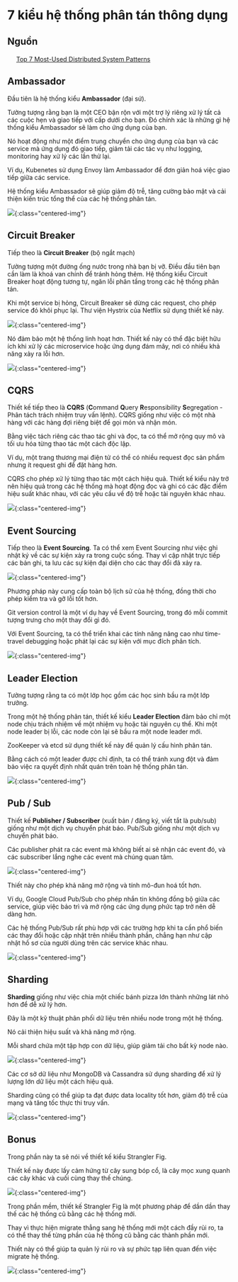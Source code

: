 # 7 kiểu hệ thống phân tán thông dụng

## Nguồn

<img src="../../assets/images/bytebytego.png" width="16" height="16"/> [Top 7 Most-Used Distributed System Patterns](https://www.youtube.com/watch?v=nH4qjmP2KEE)

## Ambassador

Đầu tiên là hệ thống kiểu **Ambassador** (đại sứ).

Tưởng tượng rằng bạn là một CEO bận rộn với một trợ lý riêng xử lý tất cả các cuộc hẹn và giao tiếp với cấp dưới cho bạn. Đó chính xác là những gì hệ thống kiểu Ambassador sẽ làm cho ứng dụng của bạn.

Nó hoạt động như một điểm trung chuyển cho ứng dụng của bạn và các service mà ứng dụng đó giao tiếp, giảm tải các tác vụ như logging, monitoring hay xử lý các lần thử lại.

Ví dụ, Kubenetes sử dụng Envoy làm Ambassador để đơn giản hoá việc giao tiếp giữa các service.

Hệ thống kiểu Ambassador sẽ giúp giảm độ trễ, tăng cường bảo mật và cải thiện kiến trúc tổng thể của các hệ thống phân tán.

![](../assets/ByteByteGo/system-patterns/figure1.png){:class="centered-img"}

## Circuit Breaker

Tiếp theo là **Circuit Breaker** (bộ ngắt mạch)

Tưởng tượng một đường ống nước trong nhà bạn bị vỡ. Điều đầu tiên bạn cần làm là khoá van chính để tránh hỏng thêm. Hệ thống kiểu Circuit Breaker hoạt động tương tự, ngăn lỗi phân tầng trong các hệ thống phân tán. 

Khi một service bị hỏng, Circuit Breaker sẽ dừng các request, cho phép service đó khôi phục lại. Thư viện Hystrix của Netflix sử dụng thiết kế này. 

![](../assets/ByteByteGo/system-patterns/figure2.png){:class="centered-img"}

Nó đảm bảo một hệ thống linh hoạt hơn. Thiết kế này có thể đặc biệt hữu ích khi xử lý các microservice hoặc ứng dụng đám mây, nơi có nhiều khả năng xảy ra lỗi hơn.

![](../assets/ByteByteGo/system-patterns/figure3.png){:class="centered-img"}

## CQRS

Thiết kế tiếp theo là **CQRS** (**C**ommand **Q**uery **R**esponsibility **S**egregation - Phân tách trách nhiệm truy vấn lệnh). CQRS giống như việc có một nhà hàng với các hàng đợi riêng biệt để gọi món và nhận món.

Bằng việc tách riêng các thao tác ghi và đọc, ta có thể mở rộng quy mô và tối ưu hóa từng thao tác một cách độc lập.

Ví dụ, một trang thương mại điện tử có thể có nhiều request đọc sản phẩm nhưng ít request ghi để đặt hàng hơn.

CQRS cho phép xử lý từng thao tác một cách hiệu quả. Thiết kế kiểu này trở nên hiệu quả trong các hệ thống mà hoạt động đọc và ghi có các đặc điểm hiệu suất khác nhau, với các yêu cầu về độ trễ hoặc tài nguyên khác nhau.

![](../assets/ByteByteGo/system-patterns/figure4.png){:class="centered-img"}

## Event Sourcing

Tiếp theo là **Event Sourcing**. Ta có thể xem Event Sourcing như việc ghi nhật ký về các sự kiện xảy ra trong cuộc sống. Thay vì cập nhật trực tiếp các bản ghi, ta lưu các sự kiện đại diện cho các thay đổi đã xảy ra.

![](../assets/ByteByteGo/system-patterns/figure5.png){:class="centered-img"}

Phương pháp này cung cấp toàn bộ lịch sử của hệ thống, đồng thời cho phép kiểm tra và gỡ lỗi tốt hơn.

Git version control là một ví dụ hay về Event Sourcing, trong đó mỗi commit tượng trưng cho một thay đổi gì đó.

Với Event Sourcing, ta có thể triển khai các tính năng nâng cao như time-travel debugging hoặc phát lại các sự kiện với mục đích phân tích.

![](../assets/ByteByteGo/system-patterns/figure6.png){:class="centered-img"}

## Leader Election

Tưởng tượng rằng ta có một lớp học gồm các học sinh bầu ra một lớp trưởng.

Trong một hệ thống phân tán, thiết kế kiểu **Leader Election** đảm bảo chỉ một node chịu trách nhiệm về một nhiệm vụ hoặc tài nguyên cụ thể. Khi một node leader bị lỗi, các node còn lại sẽ bầu ra một node leader mới.

ZooKeeper và etcd sử dụng thiết kế này để quản lý cấu hình phân tán.

Bằng cách có một leader được chỉ định, ta có thể tránh xung đột và đảm bảo việc ra quyết định nhất quán trên toàn hệ thống phân tán.

![](../assets/ByteByteGo/system-patterns/figure7.png){:class="centered-img"}

## Pub / Sub

Thiết kế **Publisher / Subscriber** (xuất bản / đăng ký, viết tắt là pub/sub) giống như một dịch vụ chuyển phát báo. Pub/Sub giống như một dịch vụ chuyển phát báo.

Các publisher phát ra các event mà không biết ai sẽ nhận các event đó, và các subscriber lắng nghe các event mà chúng quan tâm.

![](../assets/ByteByteGo/system-patterns/figure8.png){:class="centered-img"}

Thiết này cho phép khả năng mở rộng và tính mô-đun hoá tốt hơn.

Ví dụ, Google Cloud Pub/Sub cho phép nhắn tin không đồng bộ giữa các service, giúp việc bảo trì và mở rộng các ứng dụng phức tạp trở nên dễ dàng hơn.

Các hệ thống Pub/Sub rất phù hợp với các trường hợp khi ta cần phổ biến các thay đổi hoặc cập nhật trên nhiều thành phần, chẳng hạn như cập nhật hồ sơ của người dùng trên các service khác nhau.

![](../assets/ByteByteGo/system-patterns/figure9.png){:class="centered-img"}

## Sharding

**Sharding** giống như việc chia một chiếc bánh pizza lớn thành những lát nhỏ hơn để dễ xử lý hơn.

Đây là một kỹ thuật phân phối dữ liệu trên nhiều node trong một hệ thống.

Nó cải thiện hiệu suất và khả năng mở rộng.

Mỗi shard chứa một tập hợp con dữ liệu, giúp giảm tải cho bất kỳ node nào.

![](../assets/ByteByteGo/system-patterns/figure13.png){:class="centered-img"}

Các cơ sở dữ liệu như MongoDB và Cassandra sử dụng sharding để xử lý lượng lớn dữ liệu một cách hiệu quả.
 
Sharding cũng có thể giúp ta đạt được data locality tốt hơn, giảm độ trễ của mạng và tăng tốc thực thi truy vấn.

![](../assets/ByteByteGo/system-patterns/figure10.png){:class="centered-img"}

## Bonus

Trong phần này ta sẽ nói về thiết kế kiểu Strangler Fig.

Thiết kế này được lấy cảm hứng từ cây sung bóp cổ, là cây mọc xung quanh các cây khác và cuối cùng thay thế chúng.

![](../assets/ByteByteGo/system-patterns/figure11.png){:class="centered-img"}

Trong phần mềm, thiết kế Strangler Fig là một phương pháp để dần dần thay thế các hệ thống cũ bằng các hệ thống mới.

Thay vì thực hiện migrate thẳng sang hệ thống mới một cách đầy rủi ro, ta có thể thay thế từng phần của hệ thống cũ bằng các thành phần mới.

Thiết này có thể giúp ta quản lý rủi ro và sự phức tạp liên quan đến việc migrate hệ thống.

![](../assets/ByteByteGo/system-patterns/figure12.png){:class="centered-img"}
